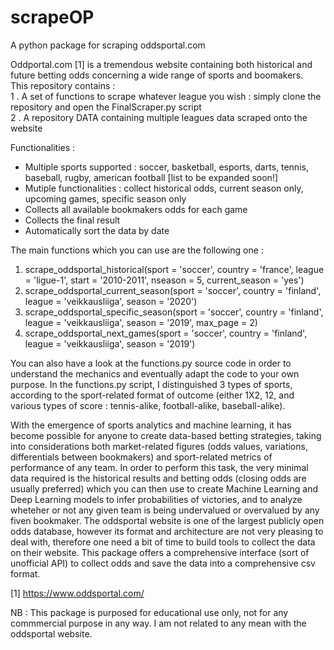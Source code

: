 # scrapeOP
A python package for scraping oddsportal.com

Oddportal.com [1] is a tremendous website containing both historical and future betting odds concerning a wide range of sports and boomakers. <br />
This repository contains : <br />
1 . A set of functions to scrape whatever league you wish : simply clone the repository and open the FinalScraper.py script<br />
2 . A repository DATA containing multiple leagues data scraped onto the website<br />

Functionalities : 
- Multiple sports supported : soccer, basketball, esports, darts, tennis, baseball, rugby, american football [list to be expanded soon!]
- Mutiple functionalities : collect historical odds, current season only, upcoming games, specific season only
- Collects all available bookmakers odds for each game
- Collects the final result
- Automatically sort the data by date <br />

The main functions which you can use are the following one : 
1. scrape_oddsportal_historical(sport = 'soccer', country = 'france', league = 'ligue-1', start = '2010-2011', nseason = 5, current_season = 'yes')
2. scrape_oddsportal_current_season(sport = 'soccer', country = 'finland', league = 'veikkausliiga', season = '2020')
3. scrape_oddsportal_specific_season(sport = 'soccer', country = 'finland', league = 'veikkausliiga', season = '2019', max_page = 2)
4. scrape_oddsportal_next_games(sport = 'soccer', country = 'finland', league = 'veikkausliiga', season = '2019') <br />

You can also have a look at the functions.py source code in order to understand the mechanics and eventually adapt the code to your own purpose. In the functions.py script, I distinguished 3 types of sports, according to the sport-related format of outcome (either 1X2, 12, and various types of score : tennis-alike, football-alike, baseball-alike). <br />

With the emergence of sports analytics and machine learning, it has become possible for anyone to create data-based betting strategies, taking into considerations both market-related figures (odds values, variations, differentials between bookmakers) and sport-related metrics of performance of any team. In order to perform this task, the very minimal data required is the historical results and betting odds (closing odds are usually preferred) which you can then use to create Machine Learning and Deep Learning models to infer probabilities of victories, and to analyze wheteher or not any given team is being undervalued or overvalued by any fiven bookmaker. The oddsportal website is one of the largest publicly open odds database, however its format and architecture are not very pleasing to deal with, therefore one need a bit of time to build tools to collect the data on their website. This package offers a comprehensive interface (sort of unofficial API) to collect odds and save the data into a comprehensive csv format. <br />

[1] https://www.oddsportal.com/ <br />

NB : This package is purposed for educational use only, not for any commmercial purpose in any way. I am not related to any mean with the oddsportal website. 

